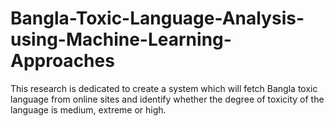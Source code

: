 # Bangla-Toxic-Language-Analysis-using-Machine-Learning-Approaches
This research is dedicated to create a system which will fetch Bangla toxic language from online sites and identify whether the degree of toxicity of the language is medium, extreme or high.
